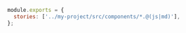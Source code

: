 ```js filename=".storybook/main.js" renderer="common" language="js"
module.exports = {
  stories: ['../my-project/src/components/*.@(js|md)'],
};
```
